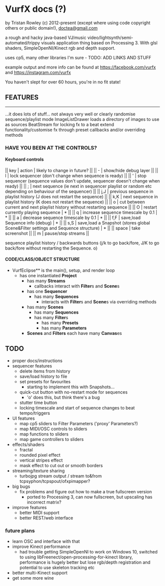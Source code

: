 # VurfX docs (?)

by Tristan Rowley (c) 2012-present (except where using code copyright others or public domain!), doctea@gmail.com

a rough and hacky java-based VJ/music video/lightsynth/semi-automated/trippy visuals application thing based on Processing 3.  With glsl shaders, SimpleOpenNI/Kinect rgb and depth support.

uses cp5, many other libraries I'm sure - TODO: ADD LINKS AND STUFF

example output and more info can be found at https://facebook.com/vurfx and https://instagram.com/vurfx

You haven't slept for over 60 hours, you're in no fit state!

## FEATURES
--------

...it does lots of stuff... not always very well or clearly
randomise sequence/playlist mode
ImageListDrawer loads a directory of images to use as sources
BeatStream for locking fx to a beat
extend functionality/customise fx through preset callbacks and/or overriding methods 

### HAVE YOU BEEN AT THE CONTROLS?

#### Keyboard controls

|| key | action | likely to change in future? ||
|| - | show/hide debug layer ||
|| l | lock sequencer (don't change when sequence is ready) ||
|| ' | stop sequencer (sequence values don't update, sequencer doesn't change when ready) ||
|| ; | next sequence (ie next in sequencer playlist or random etc depending on behaviour of the sequencer) ||
|| j,J | previous sequence in playlist history (J does not restart the sequence) ||
|| k,K | next sequence in playlist history (K does not restart the sequence) ||
|| o | cut between current and next playlist history without restarting sequence ||
|| O | restart currently playing sequence | * ||
|| q | increase sequence timescale by 0.1 | * ||
|| a | decrease sequence timescale by 0.1 | * ||
|| f,F | save,load Sequence info (debug) | * ||
|| s,S | save,load a Snapshot (stores global Scene&Filter settings and Sequence structure) | * ||
|| space | take screenshot ||
|| m | pause/stop streams ||

sequence playlist history / backwards buttons (j/k to go back/fore, J/K to go back/fore without restarting the Sequence. o)

#### CODE/CLASS/OBJECT STRUCTURE 

* VurfEclipse** is the main(), setup, and render loop
  * has one instantiated **Project**
    * has many **Streams**
      * callbacks interact with **Filter**s and **Scene**s
    * has one **Sequencer**
      * has many **Sequences**
        * interacts with **Filter**s and **Scene**s via overriding methods
    * has many **Scenes**
      * has many **Sequences**
      * has many **Filter**s
        * has many **Presets**
        * has many **Parameters**
    * **Scenes** and **Filters** each have many **Canvas**es

## TODO

* proper docs/instructions
* sequencer features
  * delete items from history
  * save/load history to file
  * set presets for favourites
    * starting to implement this with Snapshots...
  * quick-cut button with no-restart mode for sequences
    * 'o' does this, but think there's a bug
  * stutter time button
  * locking timescale and start of sequence changes to beat tempo/triggers
* UI features
  * map cp5 sliders to Filter Parameters ('proxy' Parameters?)
  * map MIDI/OSC controls to sliders
  * map functions to sliders
  * map game controllers to sliders
* effects/shaders
  * fractal
  * rounded pixel effect
  * vertical stripes effect
  * mask effect to cut out or smooth borders
* streaming/texture sharing
  * turbojpg stream output / stream to&from tcpsyphon/tcpspout/ofxpimapper?
* big bugs
  * fix problems and figure out how to make a true fullscreen version
    * ported to Processing 3, can now fullscreen, but upscaling has incorrect matrix?
* improve features
  * better MIDI support
  * better REST/web interface

### future plans
* learn OSC and interface with that
* improve Kinect performance
  * had trouble getting SimpleOpenNI to work on Windows 10, switched to using libFreenect/open-processing-for-kinect library, performance is hugely better but lose rgb/depth registration and potential to use skeleton tracking etc
* better multi-Kinect support
* get some more wine



